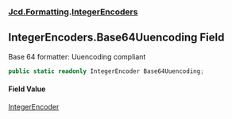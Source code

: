 ### [Jcd.Formatting](Jcd_Formatting.md 'Jcd.Formatting').[IntegerEncoders](Jcd_Formatting_IntegerEncoders.md 'Jcd.Formatting.IntegerEncoders')
## IntegerEncoders.Base64Uuencoding Field
Base 64 formatter: Uuencoding compliant  
```csharp
public static readonly IntegerEncoder Base64Uuencoding;
```
#### Field Value
[IntegerEncoder](Jcd_Formatting_IntegerEncoder.md 'Jcd.Formatting.IntegerEncoder')
